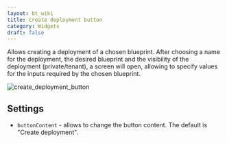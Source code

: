 ```yaml
---
layout: bt_wiki
title: Create deployment button
category: Widgets
draft: false
---
```

Allows creating a deployment of a chosen blueprint. After choosing a name for the deployment, the desired blueprint and the visibility of the deployment (private/tenant), a screen will open, allowing to specify values for the inputs required by the chosen blueprint.

![create_deployment_button]( /images/ui/widgets/create_deployment_button.png )


## Settings

* `buttonContent` - allows to change the button content. The default is "Create deployment".
